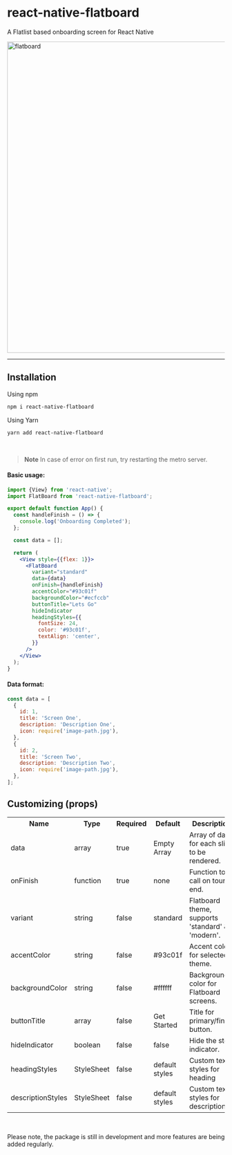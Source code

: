 # react-native-flatboard

A Flatlist based onboarding screen for React Native

<p>
<img src="https://raw.githubusercontent.com/ArunGovil/react-native-flatboard/main/src/assets/cover.webp" width=720 alt="flatboard"/>
</p>

---

## Installation

Using npm

```sh
npm i react-native-flatboard
```

Using Yarn

```sh
yarn add react-native-flatboard
```

<br>

> **Note**
> In case of error on first run, try restarting the metro server.

#### Basic usage:

```jsx
import {View} from 'react-native';
import FlatBoard from 'react-native-flatboard';

export default function App() {
  const handleFinish = () => {
    console.log('Onboarding Completed');
  };

  const data = [];

  return (
    <View style={{flex: 1}}>
      <FlatBoard
        variant="standard"
        data={data}
        onFinish={handleFinish}
        accentColor="#93c01f"
        backgroundColor="#ecfccb"
        buttonTitle="Lets Go"
        hideIndicator
        headingStyles={{
          fontSize: 24,
          color: '#93c01f',
          textAlign: 'center',
        }}
      />
    </View>
  );
}
```

#### Data format:

```jsx
const data = [
  {
    id: 1,
    title: 'Screen One',
    description: 'Description One',
    icon: require('image-path.jpg'),
  },
  {
    id: 2,
    title: 'Screen Two',
    description: 'Description Two',
    icon: require('image-path.jpg'),
  },
];
```

## Customizing (props)

<table>
  <tr>
    <th>Name<br/></th>
    <th>Type</th>
    <th>Required</th>
    <th>Default</th>
    <th>Description</th>
  </tr>
  <tr>
    <td>data</td>
    <td>array</td>
    <td>true</td>
    <td>Empty Array</td>
    <td>Array of data for each slide to be rendered.</td>
  </tr>
   <tr>
    <td>onFinish</td>
    <td>function</td>
    <td>true</td>
    <td>none</td>
    <td>Function to call on tour end.</td>
  </tr>
  <tr>
    <td>variant</td>
    <td>string</td>
    <td>false</td>
    <td>standard</td>
    <td>Flatboard theme, supports 'standard' & 'modern'.</td>
  </tr>  
  <tr>
    <td>accentColor</td>
    <td>string</td>
    <td>false</td>
    <td>#93c01f</td>
    <td>Accent color for selected theme.</td>
  </tr>
  <tr>
    <td>backgroundColor</td>
    <td>string</td>
    <td>false</td>
    <td>#ffffff</td>
    <td>Background color for Flatboard screens.</td>
  </tr>
  <tr>
    <td>buttonTitle</td>
    <td>array</td>
    <td>false</td>
    <td>Get Started</td>
    <td>Title for primary/finish button.</td>
  </tr>
  <tr>
    <td>hideIndicator</td>
    <td>boolean</td>
    <td>false</td>
    <td>false</td>
    <td>Hide the step indicator.</td>
  </tr>
    <td>headingStyles</td>
    <td>StyleSheet</td>
    <td>false</td>
    <td>default styles</td>
    <td>Custom text styles for heading</td>
  </tr>
  <tr>
    <td>descriptionStyles</td>
    <td>StyleSheet</td>
    <td>false</td>
    <td>default styles</td>
    <td>Custom text styles for description</td>
  </tr>
</table>

<br>

Please note, the package is still in development and more features are being added regularly.
